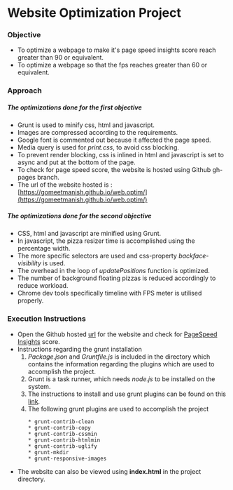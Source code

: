 # Website Optimization Project
### Objective 
* To optimize a webpage to make it's page speed insights score reach greater than 90 or equivalent.
* To optimize a webpage so that the fps reaches greater than 60 or equivalent.
### Approach
##### The optimizations done for the first objective
* Grunt is used to minify css, html and javascript.
* Images are compressed according to the requirements.
* Google font is commented out because it affected the page speed.
* Media query is used for _print.css_, to avoid css blocking.
* To prevent render blocking, css is inlined in html and javascript is set to async and put at the bottom of the page.
* To check for page speed score, the website is hosted using Github gh-pages branch.
* The url of the website hosted is : [https://gomeetmanish.github.io/web.optim/](https://gomeetmanish.github.io/web.optim/)
##### The optimizations done for the second objective
* CSS, html and javascript are minified using Grunt.
* In javascript, the pizza resizer time is accomplished using the percentage width.
* The more specific selectors are used and css-property _backface-visibility_ is used.
* The overhead in the loop of _updatePositions_ function is optimized.
* The number of background floating pizzas is reduced accordingly to reduce workload.
* Chrome dev tools specifically timeline with FPS meter is utilised properly.
### Execution Instructions 
* Open the Github hosted [url]( https://gomeetmanish.github.io/web.optim/) for the website and check for [PageSpeed Insights](https://developers.google.com/speed/pagespeed/insights/) score.
* Instructions regarding the grunt installation
   1. _Package.json_ and _Gruntfile.js_ is included in the directory which contains the information regarding the plugins which are used to accomplish the project.
  2. Grunt is a task runner, which needs _node.js_ to be installed on the system.
  3. The instructions to install and use grunt plugins can be found on this [link](http://gruntjs.com/getting-started).
  4. The following grunt plugins are used to accomplish the project
     ```
     * grunt-contrib-clean
     * grunt-contrib-copy
     * grunt-contrib-cssmin
     * grunt-contrib-htmlmin
     * grunt-contrib-uglify
     * grunt-mkdir
     * grunt-responsive-images
     ```
* The website can also be viewed using **index.html** in the project directory.